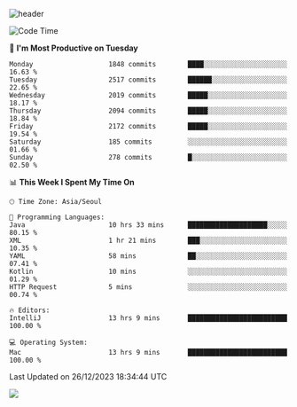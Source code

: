 ![header](https://capsule-render.vercel.app/api?type=Egg&color=timeAuto&height=300&section=header&text=PoPo&fontSize=90&animation=fadeIn)

  <!--START_SECTION:waka-->
![Code Time](http://img.shields.io/badge/Code%20Time-1%2C326%20hrs%2038%20mins-blue)

📅 **I'm Most Productive on Tuesday** 

```text
Monday                   1848 commits        ████░░░░░░░░░░░░░░░░░░░░░   16.63 % 
Tuesday                  2517 commits        ██████░░░░░░░░░░░░░░░░░░░   22.65 % 
Wednesday                2019 commits        █████░░░░░░░░░░░░░░░░░░░░   18.17 % 
Thursday                 2094 commits        █████░░░░░░░░░░░░░░░░░░░░   18.84 % 
Friday                   2172 commits        █████░░░░░░░░░░░░░░░░░░░░   19.54 % 
Saturday                 185 commits         ░░░░░░░░░░░░░░░░░░░░░░░░░   01.66 % 
Sunday                   278 commits         █░░░░░░░░░░░░░░░░░░░░░░░░   02.50 % 
```


📊 **This Week I Spent My Time On** 

```text
🕑︎ Time Zone: Asia/Seoul

💬 Programming Languages: 
Java                     10 hrs 33 mins      ████████████████████░░░░░   80.15 % 
XML                      1 hr 21 mins        ███░░░░░░░░░░░░░░░░░░░░░░   10.35 % 
YAML                     58 mins             ██░░░░░░░░░░░░░░░░░░░░░░░   07.41 % 
Kotlin                   10 mins             ░░░░░░░░░░░░░░░░░░░░░░░░░   01.29 % 
HTTP Request             5 mins              ░░░░░░░░░░░░░░░░░░░░░░░░░   00.74 % 

🔥 Editors: 
IntelliJ                 13 hrs 9 mins       █████████████████████████   100.00 % 

💻 Operating System: 
Mac                      13 hrs 9 mins       █████████████████████████   100.00 % 
```


 Last Updated on 26/12/2023 18:34:44 UTC
<!--END_SECTION:waka-->



<img src="https://capsule-render.vercel.app/api?type=Egg&color=timeAuto&height=300&section=footer&text=PoPo&fontSize=90&animation=fadeIn&reversal=true" />
